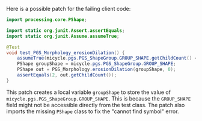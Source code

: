 Here is a possible patch for the failing client code:

```java
import processing.core.PShape;

import static org.junit.Assert.assertEquals;
import static org.junit.Assume.assumeTrue;

@Test
void test_PGS_Morphology_erosionDilation() {
    assumeTrue(micycle.pgs.PGS_ShapeGroup.GROUP_SHAPE.getChildCount() == 2);
    PShape groupShape = micycle.pgs.PGS_ShapeGroup.GROUP_SHAPE;
    PShape out = PGS_Morphology.erosionDilation(groupShape, 0);
    assertEquals(2, out.getChildCount());
}
```

This patch creates a local variable `groupShape` to store the value of `micycle.pgs.PGS_ShapeGroup.GROUP_SHAPE`. This is because the `GROUP_SHAPE` field might not be accessible directly from the test class. The patch also imports the missing `PShape` class to fix the "cannot find symbol" error.